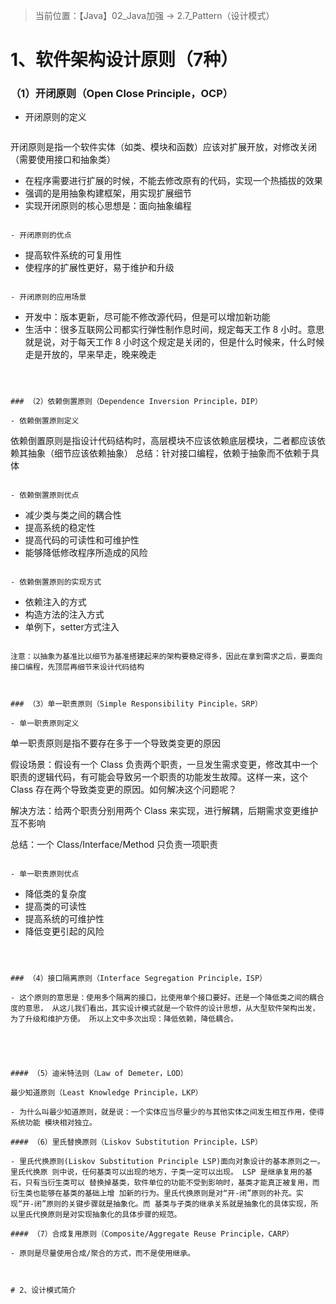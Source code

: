 > 当前位置：【Java】02_Java加强  -> 2.7_Pattern（设计模式）



# 1、软件架构设计原则（7种）

### （1）开闭原则（Open Close Principle，OCP）

- 开闭原则的定义

  ```
开闭原则是指一个软件实体（如类、模块和函数）应该对扩展开放，对修改关闭（需要使用接口和抽象类）
  
  - 在程序需要进行扩展的时候，不能去修改原有的代码，实现一个热插拔的效果
  - 强调的是用抽象构建框架，用实现扩展细节
  - 实现开闭原则的核心思想是：面向抽象编程
  ```

- 开闭原则的优点

```
- 提高软件系统的可复用性
- 使程序的扩展性更好，易于维护和升级  
```

- 开闭原则的应用场景

```
- 开发中：版本更新，尽可能不修改源代码，但是可以增加新功能
- 生活中：很多互联网公司都实行弹性制作息时间，规定每天工作 8 小时。意思就是说，对于每天工作 8 小时这个规定是关闭的，但是什么时候来，什么时候走是开放的，早来早走，晚来晚走
```



### （2）依赖倒置原则（Dependence Inversion Principle，DIP）

- 依赖倒置原则定义

```
依赖倒置原则是指设计代码结构时，高层模块不应该依赖底层模块，二者都应该依赖其抽象（细节应该依赖抽象）
总结：针对接口编程，依赖于抽象而不依赖于具体
```

- 依赖倒置原则优点

```
- 减少类与类之间的耦合性
- 提高系统的稳定性
- 提高代码的可读性和可维护性
- 能够降低修改程序所造成的风险 
```

- 依赖倒置原则的实现方式

```
- 依赖注入的方式
- 构造方法的注入方式
- 单例下，setter方式注入
```

注意：以抽象为基准比以细节为基准搭建起来的架构要稳定得多，因此在拿到需求之后，要面向接口编程，先顶层再细节来设计代码结构 



### （3）单一职责原则（Simple Responsibility Pinciple，SRP）

- 单一职责原则定义

```
单一职责原则是指不要存在多于一个导致类变更的原因

假设场景：假设有一个 Class 负责两个职责，一旦发生需求变更，修改其中一个职责的逻辑代码，有可能会导致另一个职责的功能发生故障。这样一来，这个 Class 存在两个导致类变更的原因。如何解决这个问题呢？

解决方法：给两个职责分别用两个 Class 来实现，进行解耦，后期需求变更维护互不影响

总结：一个 Class/Interface/Method 只负责一项职责 
```

- 单一职责原则优点

```
- 降低类的复杂度
- 提高类的可读性
- 提高系统的可维护性
- 降低变更引起的风险
```



### （4）接口隔离原则（Interface Segregation Principle，ISP）

- 这个原则的意思是：使用多个隔离的接口，比使用单个接口要好。还是一个降低类之间的耦合度的意思， 从这儿我们看出，其实设计模式就是一个软件的设计思想，从大型软件架构出发，为了升级和维护方便。 所以上文中多次出现：降低依赖，降低耦合。





#### （5）迪米特法则（Law of Demeter，LOD）

最少知道原则（Least Knowledge Principle，LKP）

- 为什么叫最少知道原则，就是说：一个实体应当尽量少的与其他实体之间发生相互作用，使得系统功能 模块相对独立。

#### （6）里氏替换原则（Liskov Substitution Principle，LSP）

- 里氏代换原则(Liskov Substitution Principle LSP)面向对象设计的基本原则之一。 里氏代换原 则中说，任何基类可以出现的地方，子类一定可以出现。 LSP 是继承复用的基石，只有当衍生类可以 替换掉基类，软件单位的功能不受到影响时，基类才能真正被复用，而衍生类也能够在基类的基础上增 加新的行为。里氏代换原则是对“开-闭”原则的补充。实现“开-闭”原则的关键步骤就是抽象化。而 基类与子类的继承关系就是抽象化的具体实现，所以里氏代换原则是对实现抽象化的具体步骤的规范。

#### （7）合成复用原则（Composite/Aggregate Reuse Principle，CARP）

- 原则是尽量使用合成/聚合的方式，而不是使用继承。



# 2、设计模式简介